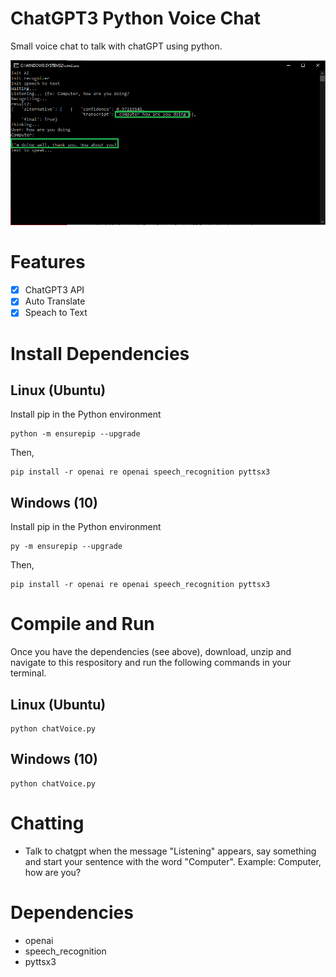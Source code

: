 # ChatGPT3 Python Voice Chat
Small voice chat to talk with chatGPT using python.

![Screenshot main menu](https://github.com/engjango/chatgpt-python-voice/blob/main/screenshot.png)

# Features

- [x] ChatGPT3 API
- [x] Auto Translate
- [x] Speach to Text

# Install Dependencies

## Linux (Ubuntu)
Install pip in the Python environment
```
python -m ensurepip --upgrade
```
Then,
```
pip install -r openai re openai speech_recognition pyttsx3
```

## Windows (10)
Install pip in the Python environment
```
py -m ensurepip --upgrade
```
Then,
```
pip install -r openai re openai speech_recognition pyttsx3
```

# Compile and Run

Once you have the dependencies (see above), download, unzip and navigate to this respository and run the following commands in your terminal.

## Linux (Ubuntu)
```
python chatVoice.py
```

## Windows (10)
```
python chatVoice.py
```

# Chatting

* Talk to chatgpt when the message "Listening" appears, say something and start your sentence with the word "Computer". Example: Computer, how are you?

# Dependencies

* openai
* speech_recognition 
* pyttsx3
